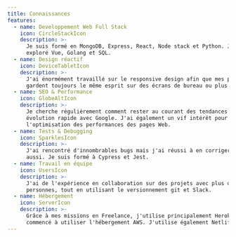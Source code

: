 ```yaml
---
title: Connaissances
features:
  - name: Developpement Web Full Stack
    icon: CircleStackIcon
    description: >-
      Je suis formé en MongoDB, Express, React, Node stack et Python. J'ai aussi
      exploré Vue, Golang et SQL.
  - name: Design réactif
    icon: DeviceTabletIcon
    description: >-
      J'ai énormément travaillé sur le responsive design afin que mes projets
      gardent toujours le même esprit sur des écrans de bureau ou plus petits.
  - name: SEO & Performance
    icon: GlobeAltIcon
    description: >-
      Je cherche régulièrement comment rester au courant des tendances en
      évolution rapide avec Google. J'ai également un vif intérêt pour
      l'optimisation des performances des pages Web.
  - name: Tests & Debugging
    icon: SparklesIcon
    description: >-
      J'ai rencontré d'innombrables bugs mais j'ai réussi à en corriger beaucoup
      aussi. Je suis formé à Cypress et Jest.
  - name: Travail en équipe
    icon: UsersIcon
    description: >-
      J'ai de l'expérience en collaboration sur des projets avec plus de 2
      personnes, tout en utilisant le versionnement git et Slack.
  - name: Hébergement
    icon: ServerIcon
    description: >-
      Grâce à mes missions en Freelance, j'utilise principalement Heroku et j'ai
      commencé à utiliser l'hébergement AWS. J'utilise également Netlify.
---
```

